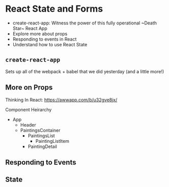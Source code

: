 # React State and Forms

- create-react-app: Witness the power of this fully operational ~Death Star~ React App
- Explore more about props
- Responding to events in React
- Understand how to use React State

## `create-react-app`

Sets up all of the webpack + babel that we did yesterday (and a little more!)

## More on Props

Thinking In React: https://awwapp.com/b/u32gve8jx/

Component Heirarchy
- App
  - Header
  - PaintingsContainer
    - PaintingsList
      - PaintingListItem
    - PaintingDetail

## Responding to Events

## State
